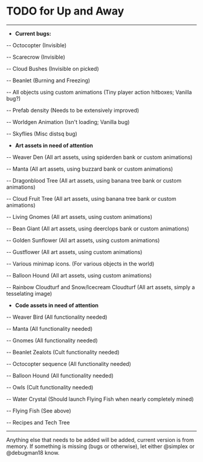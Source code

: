 # TODO for Up and Away
__________

- **Current bugs:**

-- Octocopter (Invisible)

-- Scarecrow (Invisible)

-- Cloud Bushes (Invisible on picked)

-- Beanlet (Burning and Freezing)

-- All objects using custom animations (Tiny player action hitboxes; Vanilla bug?)

-- Prefab density (Needs to be extensively improved)

-- Worldgen Animation (Isn't loading; Vanilla bug)

-- Skyflies (Misc distsq bug)

- **Art assets in need of attention**

-- Weaver Den (All art assets, using spiderden bank or custom animations)

-- Manta (All art assets, using buzzard bank or custom animations)

-- Dragonblood Tree (All art assets, using banana tree bank or custom animations)

-- Cloud Fruit Tree (All art assets, using banana tree bank or custom animations)

-- Living Gnomes (All art assets, using custom animations)

-- Bean Giant (All art assets, using deerclops bank or custom animations)

-- Golden Sunflower (All art assets, using custom animations)

-- Gustflower (All art assets, using custom animations)

-- Various minimap icons. (For various objects in the world)

-- Balloon Hound (All art assets, using custom animations)

-- Rainbow Cloudturf and Snow/Icecream Cloudturf (All art assets, simply a tesselating image)

- **Code assets in need of attention**

-- Weaver Bird (All functionality needed)

-- Manta (All functionality needed)

-- Gnomes (All functionality needed)

-- Beanlet Zealots (Cult functionality needed)

-- Octocopter sequence (All functionality needed)

-- Balloon Hound (All functionality needed)

-- Owls (Cult functionality needed)

-- Water Crystal (Should launch Flying Fish when nearly completely mined)

-- Flying Fish (See above)

-- Recipes and Tech Tree
__________________

Anything else that needs to be added will be added, current version is from memory. 
If something is missing (bugs or otherwise), let either @simplex or @debugman18 know.

